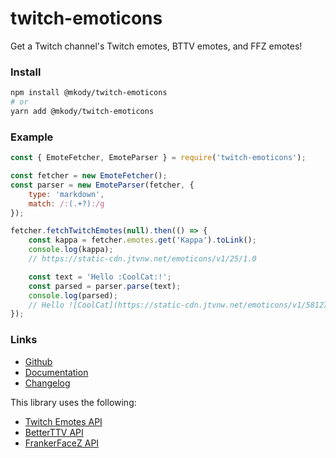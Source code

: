 # twitch-emoticons

Get a Twitch channel's Twitch emotes, BTTV emotes, and FFZ emotes!

### Install
```sh
npm install @mkody/twitch-emoticons
# or
yarn add @mkody/twitch-emoticons
```

### Example

```js
const { EmoteFetcher, EmoteParser } = require('twitch-emoticons');

const fetcher = new EmoteFetcher();
const parser = new EmoteParser(fetcher, {
    type: 'markdown',
    match: /:(.+?):/g
});

fetcher.fetchTwitchEmotes(null).then(() => {
    const kappa = fetcher.emotes.get('Kappa').toLink();
    console.log(kappa);
    // https://static-cdn.jtvnw.net/emoticons/v1/25/1.0

    const text = 'Hello :CoolCat:!';
    const parsed = parser.parse(text);
    console.log(parsed);
    // Hello ![CoolCat](https://static-cdn.jtvnw.net/emoticons/v1/58127/1.0 "CoolCat")!
});
```

### Links

- [Github](https://github.com/mkody/twitch-emoticons)
- [Documentation](https://mkody.github.io/twitch-emoticons/)
- [Changelog](https://github.com/mkody/twitch-emoticons/releases)

This library uses the following:
- [Twitch Emotes API](https://twitchemotes.com/apidocs)
- [BetterTTV API](https://api.betterttv.net/)
- [FrankerFaceZ API](http://www.frankerfacez.com/developers)

